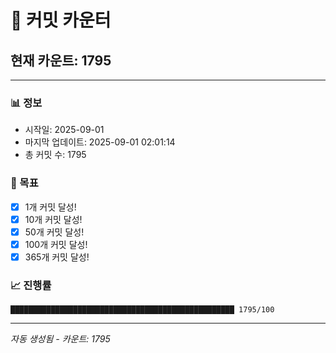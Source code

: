 # 🔢 커밋 카운터

## 현재 카운트: 1795

---

### 📊 정보
- 시작일: 2025-09-01
- 마지막 업데이트: 2025-09-01 02:01:14
- 총 커밋 수: 1795

### 🎯 목표
- [x] 1개 커밋 달성!
- [x] 10개 커밋 달성!
- [x] 50개 커밋 달성!
- [x] 100개 커밋 달성!
- [x] 365개 커밋 달성!

### 📈 진행률
```
██████████████████████████████████████████████████ 1795/100
```

---
*자동 생성됨 - 카운트: 1795*
